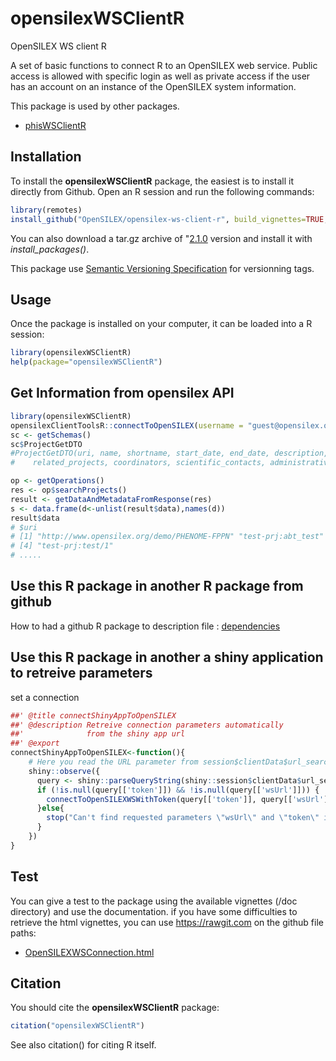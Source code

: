 # opensilexWSClientR

OpenSILEX WS client R

A set of basic functions to connect R to an OpenSILEX web service. Public access is allowed with specific login as well as private access if the user has an account on an instance of the OpenSILEX system information.

This package is used by other packages.

- [phisWSClientR](https://github.com/OpenSILEX/phisWSClientR/tree/master)

## Installation

To install the **opensilexWSClientR** package, the easiest is to install it directly from Github. Open an R session and run the following commands:

```R
library(remotes)
install_github("OpenSILEX/opensilex-ws-client-r", build_vignettes=TRUE,ref="2.1.0")
```

You can also download a tar.gz archive of "[2.1.0](https://github.com/OpenSILEX/opensilex-ws-client-r/tree/2.1.0") version and install it with _install_packages()_.

This package use [Semantic Versioning Specification](https://semver.org/) for versionning tags.

## Usage

Once the package is installed on your computer, it can be loaded into a R session:

```R
library(opensilexWSClientR)
help(package="opensilexWSClientR")
```

## Get Information from opensilex API

```R
library(opensilexWSClientR)
opensilexClientToolsR::connectToOpenSILEX(username = "guest@opensilex.org", password = "guest",url = "http://localhost:8666/rest")
sc <- getSchemas()
sc$ProjectGetDTO
#ProjectGetDTO(uri, name, shortname, start_date, end_date, description, objective, financial_funding, website,
#    related_projects, coordinators, scientific_contacts, administrative_contacts, experiments)

op <- getOperations()
res <- op$searchProjects()
result <- getDataAndMetadataFromResponse(res)
s <- data.frame(d<-unlist(result$data),names(d))
result$data
# $uri
# [1] "http://www.opensilex.org/demo/PHENOME-FPPN" "test-prj:abt_test"                          "test-prj:test"                             
# [4] "test-prj:test/1"                           
# .....

```

## Use this R package in another R package from github

How to had a github R package to description file : [dependencies](https://github.com/r-lib/remotes/blob/master/vignettes/dependencies.Rmd)

## Use this R package in another a shiny application to retreive parameters
set a connection
```R
##' @title connectShinyAppToOpenSILEX
##' @description Retreive connection parameters automatically 
##'              from the shiny app url
##' @export
connectShinyAppToOpenSILEX<-function(){
    # Here you read the URL parameter from session$clientData$url_search
    shiny::observe({
      query <- shiny::parseQueryString(shiny::session$clientData$url_search)
      if (!is.null(query[['token']]) && !is.null(query[['wsUrl']])) {
        connectToOpenSILEXWSWithToken(query[['token']], query[['wsUrl']], wsVersion = wsVersion)
      }else{
        stop("Can't find requested parameters \"wsUrl\" and \"token\" in URL")
      }
    })
}
```

## Test

You can give a test to the package using the available vignettes (/doc directory) and use the documentation. if you have some difficulties to retrieve the html vignettes, you can use https://rawgit.com on the github file paths:

- [OpenSILEXWSConnection.html](https://github.com/OpenSILEX/opensilex-ws-client-r/blob/master/doc/OpenSILEXWSConnection.html)

## Citation

You should cite the **opensilexWSClientR** package:

```R
citation("opensilexWSClientR")
```

See also citation() for citing R itself.
